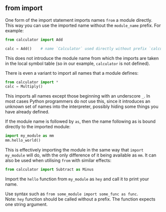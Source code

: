 ## from import

One form of the import statement imports names `from` a module directly. This way you 
can use the imported name without the `module_name` prefix.  For example:

```python
from calculator import Add

calc = Add()    # name `Calculator` used directly without prefix `calculator`
```

This does not introduce the module name from which the imports are taken in the 
local symbol table (so in our example, `calculator` is not defined).

There is even a variant to import all names that a module defines:
```python
from calculator import *
calc = Multiply()
```
This imports all names except those beginning with an underscore `_`. 
In most cases Python programmers do not use this, since it introduces 
an unknown set of names into the interpreter, possibly hiding some things 
you have already defined.

If the module name is followed by `as`, then the name following as is bound 
directly to the imported module:

```python
import my_module as mm
mm.hello_world()
```
This is effectively importing the module in the same way that `import my_module` will 
do, with the only difference of it being available as `mm`. It can also be used 
when utilising `from` with similar effects:

```python
from calculator import Subtract as Minus
```

Import the `hello` function from `my_module` as `hey` and call it to print your name.

<div class='hint'>Use syntax such as <code>from some_module import some_func as func</code>.</div>
<div class="hint">Note: <code>hey</code> function should be called without a prefix. The function expects
one string argument.</div>
